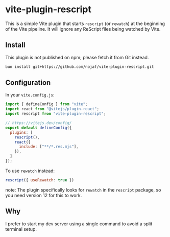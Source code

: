 # vite-plugin-rescript

This is a simple Vite plugin that starts `rescript` (or `rewatch`) at the beginning of the Vite pipeline.
It will ignore any ReScript files being watched by Vite.

## Install

This plugin is not published on npm; please fetch it from Git instead.

```sh
bun install git+https://github.com/nojaf/vite-plugin-rescript.git
```

## Configuration

In your `vite.config.js`:

```js
import { defineConfig } from "vite";
import react from "@vitejs/plugin-react";
import rescript from "vite-plugin-rescript";

// https://vitejs.dev/config/
export default defineConfig({
  plugins: [
    rescript(),
    react({
      include: ["**/*.res.mjs"],
    }),
  ]
});
```

To use `rewatch` instead:

```js
rescript({ useRewatch: true })
```
note: The plugin specifically looks for `rewatch` in the `rescript` package, so you need version 12 for this to work.

## Why

I prefer to start my dev server using a single command to avoid a split terminal setup.